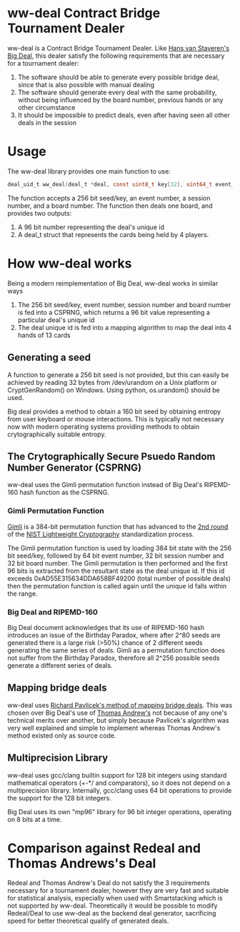 # ww-deal Contract Bridge Tournament Dealer

ww-deal is a Contract Bridge Tournament Dealer. Like [Hans van Staveren's Big Deal](https://sater.home.xs4all.nl/), this dealer satisfy the following requirements that are necessary for a tournament dealer:

1. The software should be able to generate every possible bridge deal, since that is also possible with manual dealing
2. The software should generate every deal with the same probability, without being influenced by the board number, previous hands or any other circumstance
3. It should be impossible to predict deals, even after having seen all other deals in the session

# Usage

The ww-deal library provides one main function to use:

```c
deal_uid_t ww_deal(deal_t *deal, const uint8_t key[32], uint64_t event_num, uint32_t session_num, uint32_t board_num);
```

The function accepts a 256 bit seed/key, an event number, a session number, and a board number.
The function then deals one board, and provides two outputs:

1. A 96 bit number representing the deal's unique id
2. A deal_t struct that represents the cards being held by 4 players.

# How ww-deal works

Being a modern reimplementation of Big Deal, ww-deal works in similar ways

1. The 256 bit seed/key, event number, session number and board number is fed into a CSPRNG, which returns a 96 bit value representing a particular deal's unique id
2. The deal unique id is fed into a mapping algorithm to map the deal into 4 hands of 13 cards

## Generating a seed

A function to generate a 256 bit seed is not provided, but this can easily be achieved by reading 32 bytes from /dev/urandom on a Unix platform or CryptGenRandom() on Windows. Using python, os.urandom() should be used.

Big deal provides a method to obtain a 160 bit seed by obtaining entropy from user keyboard or mouse interactions. This is typically not necessary now with modern operating systems providing methods to obtain crytographically suitable entropy.

## The Crytographically Secure Psuedo Random Number Generator (CSPRNG)

ww-deal uses the Gimli permutation function instead of Big Deal's RIPEMD-160 hash function as the CSPRNG.

### Gimli Permutation Function

[Gimli](https://gimli.cr.yp.to/) is a 384-bit permutation function that has advanced to the [2nd round](https://csrc.nist.gov/projects/lightweight-cryptography/round-2-candidates) of the [NIST Lightweight Cryptography](https://csrc.nist.gov/Projects/lightweight-cryptography) standardization process.

The Gimli permutation function is used by loading 384 bit state with the 256 bit seed/key, followed by 64 bit event number, 32 bit session number and 32 bit board number. The Gimli permutation is then performed and the first 96 bits is extracted from the resultant state as the deal unique id. If this id exceeds 0xAD55E315634DDA658BF49200 (total number of possible deals) then the permutation function is called again until the unique id falls within the range.

### Big Deal and RIPEMD-160

Big Deal document acknowledges that its use of RIPEMD-160 hash introduces an issue of the Birthday Paradox, where after 2^80 seeds are generated there is a large risk (>50%) chance of 2 different seeds generating the same series of deals. Gimli as a permutation function does not suffer from the Birthday Paradox, therefore all 2^256 possible seeds generate a different series of deals.

## Mapping bridge deals

ww-deal uses [Richard Pavlicek's method of mapping bridge deals](http://www.rpbridge.net/7z68.htm). This was chosen over Big Deal's use of [Thomas Andrew's](http://bridge.thomasoandrews.com/bridge/impossible/) not because of any one's technical merits over another, but simply because Pavlicek's algorithm was very well explained and simple to implement whereas Thomas Andrew's method existed only as source code.

## Multiprecision Library

ww-deal uses gcc/clang builtin support for 128 bit integers using standard mathematical operators (+-*/ and comparators), so it does not depend on a multiprecision library. Internally, gcc/clang uses 64 bit operations to provide the support for the 128 bit integers.

Big Deal uses its own "mp96" library for 96 bit integer operations, operating on 8 bits at a time.

# Comparison against Redeal and Thomas Andrews's Deal

Redeal and Thomas Andrew's Deal do not satisfy the 3 requirements necessary for a tournament dealer, however they are very fast and suitable for statistical analysis, especially when used with Smartstacking which is not supported by ww-deal. Theoretically it would be possible to modify Redeal/Deal to use ww-deal as the backend deal generator, sacrificing speed for better theoretical qualify of generated deals.

